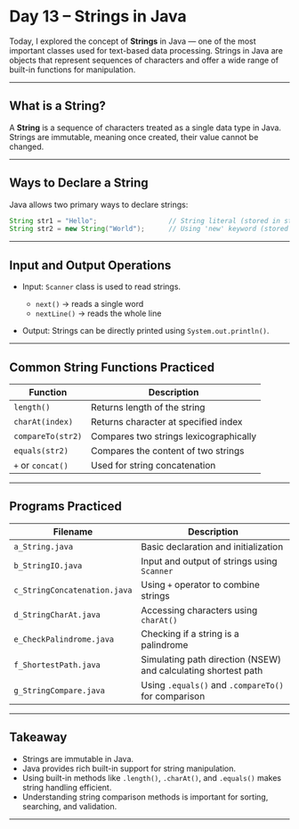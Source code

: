 # Day 13 – Strings in Java

Today, I explored the concept of **Strings** in Java — one of the most important classes used for text-based data processing. Strings in Java are objects that represent sequences of characters and offer a wide range of built-in functions for manipulation.

---

## What is a String?

A **String** is a sequence of characters treated as a single data type in Java.  
Strings are immutable, meaning once created, their value cannot be changed.

---

##  Ways to Declare a String

Java allows two primary ways to declare strings:

```java
String str1 = "Hello";                  // String literal (stored in string pool)
String str2 = new String("World");      // Using 'new' keyword (stored in heap)
```

---

## Input and Output Operations

* Input: `Scanner` class is used to read strings.

  * `next()` → reads a single word
  * `nextLine()` → reads the whole line
* Output: Strings can be directly printed using `System.out.println()`.

---

## Common String Functions Practiced

| Function          | Description                            |
| ----------------- | -------------------------------------- |
| `length()`        | Returns length of the string           |
| `charAt(index)`   | Returns character at specified index   |
| `compareTo(str2)` | Compares two strings lexicographically |
| `equals(str2)`    | Compares the content of two strings    |
| `+` or `concat()` | Used for string concatenation          |

---

## Programs Practiced

| Filename                     | Description                                                    |
| ---------------------------- | -------------------------------------------------------------- |
| `a_String.java`              | Basic declaration and initialization                           |
| `b_StringIO.java`            | Input and output of strings using `Scanner`                    |
| `c_StringConcatenation.java` | Using `+` operator to combine strings                          |
| `d_StringCharAt.java`        | Accessing characters using `charAt()`                          |
| `e_CheckPalindrome.java`     | Checking if a string is a palindrome                           |
| `f_ShortestPath.java`        | Simulating path direction (NSEW) and calculating shortest path |
| `g_StringCompare.java`       | Using `.equals()` and `.compareTo()` for comparison            |

---

## Takeaway

* Strings are immutable in Java.
* Java provides rich built-in support for string manipulation.
* Using built-in methods like `.length()`, `.charAt()`, and `.equals()` makes string handling efficient.
* Understanding string comparison methods is important for sorting, searching, and validation.

---